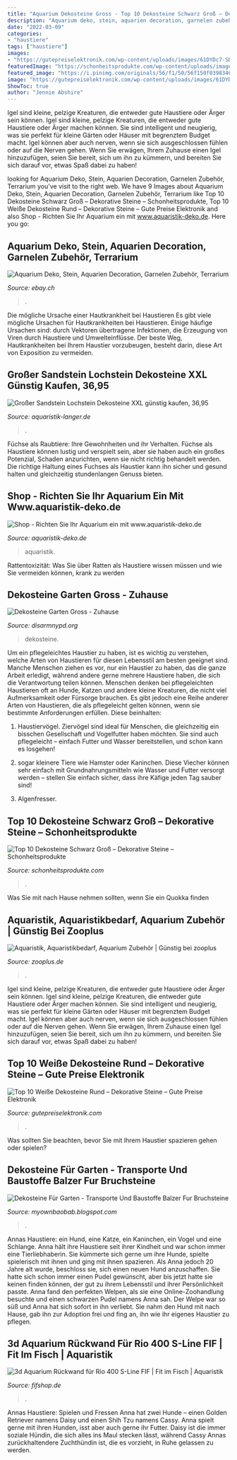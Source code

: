 ```yaml
---
title: "Aquarium Dekosteine Gross - Top 10 Dekosteine Schwarz Groß – Dekorative Steine – Schonheitsprodukte"
description: "Aquarium deko, stein, aquarien decoration, garnelen zubehör, terrarium"
date: "2022-03-09"
categories:
- "haustiere"
tags: ["haustiere"]
images:
- "https://gutepreiselektronik.com/wp-content/uploads/images/61DYDc7-SDL.jpg"
featuredImage: "https://schonheitsprodukte.com/wp-content/uploads/images/51PiDS8xk+L.jpg"
featured_image: "https://i.pinimg.com/originals/56/f1/50/56f150f039834664e24dc676c6520503.gif"
image: "https://gutepreiselektronik.com/wp-content/uploads/images/61DYDc7-SDL.jpg"
ShowToc: true
author: "Jennie Abshire"
---
```



Igel sind kleine, pelzige Kreaturen, die entweder gute Haustiere oder Ärger sein können.
Igel sind kleine, pelzige Kreaturen, die entweder gute Haustiere oder Ärger machen können. Sie sind intelligent und neugierig, was sie perfekt für kleine Gärten oder Häuser mit begrenztem Budget macht. Igel können aber auch nerven, wenn sie sich ausgeschlossen fühlen oder auf die Nerven gehen. Wenn Sie erwägen, Ihrem Zuhause einen Igel hinzuzufügen, seien Sie bereit, sich um ihn zu kümmern, und bereiten Sie sich darauf vor, etwas Spaß dabei zu haben!

	

		
looking for Aquarium Deko, Stein, Aquarien Decoration, Garnelen Zubehör, Terrarium you've visit to the right web. We have 9 Images about Aquarium Deko, Stein, Aquarien Decoration, Garnelen Zubehör, Terrarium like Top 10 Dekosteine Schwarz Groß – Dekorative Steine – Schonheitsprodukte, Top 10 Weiße Dekosteine Rund – Dekorative Steine – Gute Preise Elektronik and also Shop - Richten Sie Ihr Aquarium ein mit www.aquaristik-deko.de. Here you go:
		
    
## Aquarium Deko, Stein, Aquarien Decoration, Garnelen Zubehör, Terrarium

<img loading=lazy src="https://media.relaxdays.de/images/deluxe/10029968_0_1_d0a417b44e441eeefb081f21b8dfea69.jpg" onerror="this.onerror=null;this.src='https://tse2.mm.bing.net/th?id=OIP.jmV2DUfE0U0r_1DGHInoTAHaHa&amp;pid=15.1';" alt="Aquarium Deko, Stein, Aquarien Decoration, Garnelen Zubehör, Terrarium">

_Source: ebay.ch_

>. 

	

Die mögliche Ursache einer Hautkrankheit bei Haustieren
Es gibt viele mögliche Ursachen für Hautkrankheiten bei Haustieren. Einige häufige Ursachen sind: durch Vektoren übertragene Infektionen, die Erzeugung von Viren durch Haustiere und Umwelteinflüsse. Der beste Weg, Hautkrankheiten bei Ihrem Haustier vorzubeugen, besteht darin, diese Art von Exposition zu vermeiden.

    
## Großer Sandstein Lochstein Dekosteine XXL Günstig Kaufen, 36,95

<img loading=lazy src="https://aquaristik-langer.de/media/image/product/3410/lg/grosser-sandstein-lochstein-dekosteine-guenstig-kaufen.jpg" onerror="this.onerror=null;this.src='https://tse4.mm.bing.net/th?id=OIP.QydgLdTjYOCuWurCTItvEgHaHa&amp;pid=15.1';" alt="Großer Sandstein Lochstein Dekosteine XXL günstig kaufen, 36,95">

_Source: aquaristik-langer.de_

>. 

	

Füchse als Raubtiere: Ihre Gewohnheiten und ihr Verhalten.
Füchse als Haustiere können lustig und verspielt sein, aber sie haben auch ein großes Potenzial, Schaden anzurichten, wenn sie nicht richtig behandelt werden. Die richtige Haltung eines Fuchses als Haustier kann ihn sicher und gesund halten und gleichzeitig stundenlangen Genuss bieten.

    
## Shop - Richten Sie Ihr Aquarium Ein Mit Www.aquaristik-deko.de

<img loading=lazy src="https://image.jimcdn.com/app/cms/image/transf/dimension=1024x2048:format=jpg/path/s2d03c9ee83323cff/image/i36d44e49eefa0466/version/1532688638/image.jpg" onerror="this.onerror=null;this.src='https://tse4.mm.bing.net/th?id=OIP.V05R_KfDUbXc_DDu5vejXAHaE8&amp;pid=15.1';" alt="Shop - Richten Sie Ihr Aquarium ein mit www.aquaristik-deko.de">

_Source: aquaristik-deko.de_

>aquaristik. 

	

Rattentoxizität: Was Sie über Ratten als Haustiere wissen müssen und wie Sie vermeiden können, krank zu werden

    
## Dekosteine Garten Gross - Zuhause

<img loading=lazy src="https://webimg.secondhandapp.com/w-i-mgl/5ce14f9bd0d2be0b2fd82b4f" onerror="this.onerror=null;this.src='https://tse2.mm.bing.net/th?id=OIP.3TditQTwSdDfbYIkdfi5uAHaD3&amp;pid=15.1';" alt="Dekosteine Garten Gross - Zuhause">

_Source: disarmnypd.org_

>dekosteine. 

	

Um ein pflegeleichtes Haustier zu haben, ist es wichtig zu verstehen, welche Arten von Haustieren für diesen Lebensstil am besten geeignet sind. Manche Menschen ziehen es vor, nur ein Haustier zu haben, das die ganze Arbeit erledigt, während andere gerne mehrere Haustiere haben, die sich die Verantwortung teilen können.
Menschen denken bei pflegeleichten Haustieren oft an Hunde, Katzen und andere kleine Kreaturen, die nicht viel Aufmerksamkeit oder Fürsorge brauchen. Es gibt jedoch eine Reihe anderer Arten von Haustieren, die als pflegeleicht gelten können, wenn sie bestimmte Anforderungen erfüllen. Diese beinhalten:
1) Haustiervögel. Ziervögel sind ideal für Menschen, die gleichzeitig ein bisschen Gesellschaft und Vogelfutter haben möchten. Sie sind auch pflegeleicht – einfach Futter und Wasser bereitstellen, und schon kann es losgehen!

2) sogar kleinere Tiere wie Hamster oder Kaninchen. Diese Viecher können sehr einfach mit Grundnahrungsmitteln wie Wasser und Futter versorgt werden – stellen Sie einfach sicher, dass ihre Käfige jeden Tag sauber sind!

3) Algenfresser.

    
## Top 10 Dekosteine Schwarz Groß – Dekorative Steine – Schonheitsprodukte

<img loading=lazy src="https://schonheitsprodukte.com/wp-content/uploads/images/51PiDS8xk+L.jpg" onerror="this.onerror=null;this.src='https://tse2.mm.bing.net/th?id=OIP.Hvc1LUUoChc1MRYMj_OdpAHaHa&amp;pid=15.1';" alt="Top 10 Dekosteine Schwarz Groß – Dekorative Steine – Schonheitsprodukte">

_Source: schonheitsprodukte.com_

>. 

	

Was Sie mit nach Hause nehmen sollten, wenn Sie ein Quokka finden

    
## Aquaristik, Aquaristikbedarf, Aquarium Zubehör | Günstig Bei Zooplus

<img loading=lazy src="http://shop-cdn-m.shpp.ext.zooplus.io/bilder/1/140/fotolia_97963456_ret_1.jpg" onerror="this.onerror=null;this.src='https://tse2.mm.bing.net/th?id=OIP.fIKBJF4rF-dVMK7qsXWbPwAAAA&amp;pid=15.1';" alt="Aquaristik, Aquaristikbedarf, Aquarium Zubehör | Günstig bei zooplus">

_Source: zooplus.de_

>. 

	

Igel sind kleine, pelzige Kreaturen, die entweder gute Haustiere oder Ärger sein können.
Igel sind kleine, pelzige Kreaturen, die entweder gute Haustiere oder Ärger machen können. Sie sind intelligent und neugierig, was sie perfekt für kleine Gärten oder Häuser mit begrenztem Budget macht. Igel können aber auch nerven, wenn sie sich ausgeschlossen fühlen oder auf die Nerven gehen. Wenn Sie erwägen, Ihrem Zuhause einen Igel hinzuzufügen, seien Sie bereit, sich um ihn zu kümmern, und bereiten Sie sich darauf vor, etwas Spaß dabei zu haben!

    
## Top 10 Weiße Dekosteine Rund – Dekorative Steine – Gute Preise Elektronik

<img loading=lazy src="https://gutepreiselektronik.com/wp-content/uploads/images/61DYDc7-SDL.jpg" onerror="this.onerror=null;this.src='https://tse4.mm.bing.net/th?id=OIP.odCNV50_QHoLDB_pzgJOkQHaHa&amp;pid=15.1';" alt="Top 10 Weiße Dekosteine Rund – Dekorative Steine – Gute Preise Elektronik">

_Source: gutepreiselektronik.com_

>. 

	

Was sollten Sie beachten, bevor Sie mit Ihrem Haustier spazieren gehen oder spielen?

    
## Dekosteine Für Garten - Transporte Und Baustoffe Balzer Fur Bruchsteine

<img loading=lazy src="https://i.pinimg.com/originals/56/f1/50/56f150f039834664e24dc676c6520503.gif" onerror="this.onerror=null;this.src='https://tse4.mm.bing.net/th?id=OIP.Cs1aSbhsz4cdYL19GslRcgHaKX&amp;pid=15.1';" alt="Dekosteine Für Garten - Transporte Und Baustoffe Balzer Fur Bruchsteine">

_Source: myownbaobab.blogspot.com_

>. 

	

Annas Haustiere: ein Hund, eine Katze, ein Kaninchen, ein Vogel und eine Schlange.
Anna hält ihre Haustiere seit ihrer Kindheit und war schon immer eine Tierliebhaberin. Sie kümmerte sich gerne um ihre Hunde, spielte spielerisch mit ihnen und ging mit ihnen spazieren. Als Anna jedoch 20 Jahre alt wurde, beschloss sie, sich einen neuen Hund anzuschaffen. Sie hatte sich schon immer einen Pudel gewünscht, aber bis jetzt hatte sie keinen finden können, der gut zu ihrem Lebensstil und ihrer Persönlichkeit passte. Anna fand den perfekten Welpen, als sie eine Online-Zoohandlung besuchte und einen schwarzen Pudel namens Anna sah. Der Welpe war so süß und Anna hat sich sofort in ihn verliebt. Sie nahm den Hund mit nach Hause, gab ihn zur Adoption frei und fing an, ihn wie ihr eigenes Haustier zu pflegen.

    
## 3d Aquarium Rückwand Für Rio 400 S-Line FIF | Fit Im Fisch | Aquaristik

<img loading=lazy src="https://cdn03.plentymarkets.com/eeyx1r4m5fk6/item/images/6408/full/S-Line02.jpg" onerror="this.onerror=null;this.src='https://tse2.mm.bing.net/th?id=OIP.DnWcRIpvW04dOV-Gi3RByAHaHa&amp;pid=15.1';" alt="3d Aquarium Rückwand für Rio 400 S-Line FIF | Fit im Fisch | Aquaristik">

_Source: fifshop.de_

>. 

	

Annas Haustiere: Spielen und Fressen
Anna hat zwei Hunde – einen Golden Retriever namens Daisy und einen Shih Tzu namens Cassy. Anna spielt gerne mit ihren Hunden, isst aber auch gerne ihr Futter. Daisy ist die immer soziale Hündin, die sich alles ins Maul stecken lässt, während Cassy Annas zurückhaltendere Zuchthündin ist, die es vorzieht, in Ruhe gelassen zu werden.

